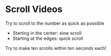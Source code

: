 # Scroll Videos

Try to scroll to the number as quick as possible

* Starting in the center: slow scroll
* Starting at the edges: quick scroll

Try to make ten scrolls within ten seconds each!
